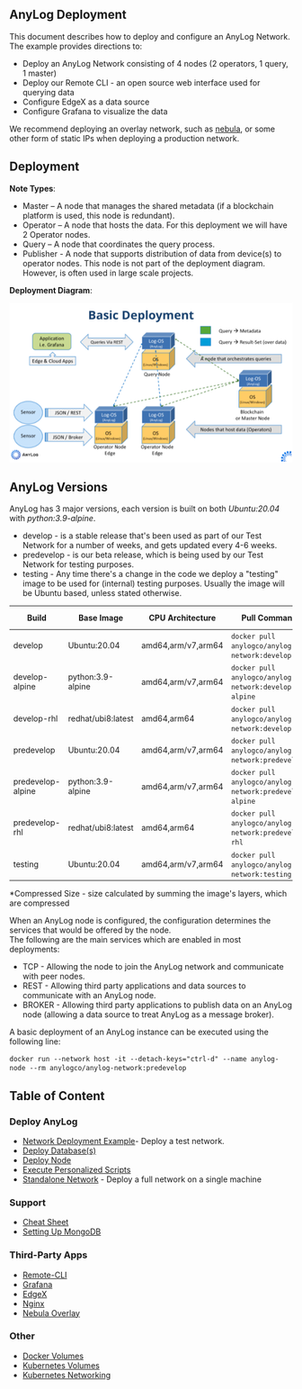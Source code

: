 ## AnyLog Deployment

This document describes how to deploy and configure an AnyLog Network. The example provides directions to:
* Deploy an  AnyLog Network consisting of  4 nodes (2 operators, 1 query, 1 master) 
* Deploy our Remote CLI - an open source web interface used for querying data 
* Configure EdgeX as a data source  
* Configure Grafana to visualize the data 

We recommend deploying an overlay network, such as [nebula](Networking%20&%20Security/nebula.md), or some other form of 
static IPs when deploying a production network.

## Deployment
**Note Types**:
* Master – A node that manages the shared metadata (if a blockchain platform is used, this node is redundant).
* Operator – A node that hosts the data. For this deployment we will have 2 Operator nodes.
* Query – A node that coordinates the query process. 
* Publisher - A node that supports distribution of data from device(s) to operator nodes. This node is not part of the
deployment diagram. However, is often used in large scale projects. 

**Deployment Diagram**:

![deployment diagram](../imgs/deployment_diagram.png)

## AnyLog Versions
AnyLog has 3 major versions, each version is built on both _Ubuntu:20.04_ with _python:3.9-alpine_. 
* develop - is a stable release that's been used as part of our Test Network for a number of weeks, and gets updated every 4-6 weeks.
* predevelop - is our beta release, which is being used by our Test Network for testing purposes.
* testing - Any time there's a change in the code we deploy a "testing" image to be used for (internal) testing purposes. 
Usually the image will be Ubuntu based, unless stated otherwise.


| Build             | Base Image          | CPU Architecture | Pull Command                                            | Compressed Size | 
|-------------------|---------------------|---|---------------------------------------------------------|-----------------|
| develop           | Ubuntu:20.04        | amd64,arm/v7,arm64 | `docker pull anylogco/anylog-network:develop`           | ~320MB                | 
| develop-alpine    | python:3.9-alpine   | amd64,arm/v7,arm64 | `docker pull anylogco/anylog-network:develop-alpine`    | ~170MB                |
| develop-rhl       | redhat/ubi8:latest  | amd64,arm64 | `docker pull anylogco/anylog-network:develop-rhl`       |  ~215MB               |
| predevelop        | Ubuntu:20.04        | amd64,arm/v7,arm64 | `docker pull anylogco/anylog-network:predevelop`        | ~320MB          | 
| predevelop-alpine | python:3.9-alpine   | amd64,arm/v7,arm64 | `docker pull anylogco/anylog-network:predevelop-alpine` | ~170MB          |
| predevelop-rhl    | redhat/ubi8:latest   | amd64,arm64 | `docker pull anylogco/anylog-network:predevelop-rhl`    | ~215MB          |
| testing           | Ubuntu:20.04        | amd64,arm/v7,arm64 | `docker pull anylogco/anylog-network:testing`           |

*Compressed Size - size calculated by summing the image's layers, which are compressed


When an AnyLog node is configured, the configuration determines the services that would be offered by the node.  
The following are the main services which are enabled in most deployments:
* TCP - Allowing the node to join the AnyLog network and communicate with peer nodes.
* REST - Allowing third party applications and data sources to communicate with an AnyLog node.
* BROKER - Allowing third party applications to publish data on an AnyLog node (allowing a data source to treat AnyLog as a message broker).
  
A basic deployment of an AnyLog instance can be executed using the following line:

```shell
docker run --network host -it --detach-keys="ctrl-d" --name anylog-node --rm anylogco/anylog-network:predevelop
```


## Table of Content

### Deploy AnyLog
* [Network Deployment Example](../training/Session%20II%20(Deployment).md)- Deploy a test network.
* [Deploy Database(s)](database_configuration.md)
* [Deploy Node](deploying_node.md)
* [Execute Personalized Scripts](executing_scripts.md)
* [Standalone Network](single_deployment_demo_network.md) - Deploy a full network on a single machine

### Support 
* [Cheat Sheet](Support/cheatsheet.md)
* [Setting Up MongoDB](Support/setting_up_mongodb.md)

### Third-Party Apps 
* [Remote-CLI](Support/Remote-CLI.md)
* [Grafana](Support/Grafana.md)
* [EdgeX](Support/EdgeX.md)
* [Nginx](Networking%20&%20Security/nginx.md)
* [Nebula Overlay](Networking%20&%20Security/nebula.md)

### Other 
* [Docker Volumes](Networking%20&%20Security/docker_volumes.md)
* [Kubernetes Volumes](Networking%20&%20Security/kubernetes_volumes.md)
* [Kubernetes Networking](Networking%20&%20Security/kubernetes_networking.md)

